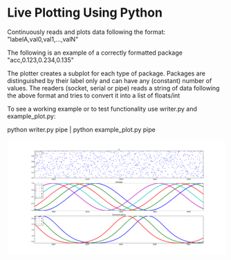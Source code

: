 # Live Plotting Using Python

Continuously reads and plots data following the format:
"labelA,val0,val1,...,valN"


The following is an example of a correctly formatted package "acc,0.123,0.234,0.135"

The plotter creates a subplot for each type of package. Packages are distinguished by their label only and can have any (constant) number of values.
The readers (socket, serial or pipe) reads a string of data following the above format and tries to convert it into a list of floats/int

To see a working example or to test functionality use writer.py and example_plot.py:

python writer.py pipe | python example_plot.py pipe

![Example of using three different packages](https://github.com/erikbrntsn/python-live-plotting-from-data-stream/blob/master/documentation/example_plot.png)
